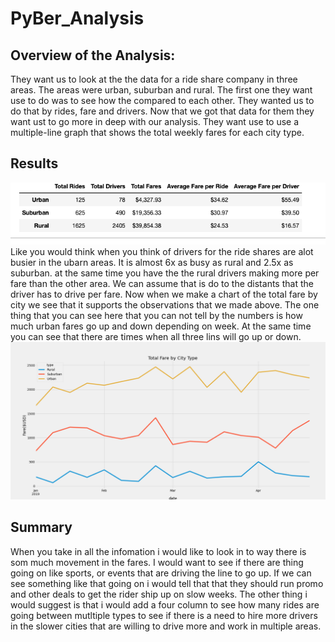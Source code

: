 # PyBer_Analysis

## Overview of the Analysis:
  They want us to look at the the data for a ride share company in three areas. The areas were urban, suburban and rural. The first one they want use to do was to see how the compared to each other. They wanted us to do that by rides, fare and drivers. Now that we got that data for them they want ust to go more in deep with our analysis. They want use to use a multiple-line graph that shows the total weekly fares for each city type.
## Results
![summary_df](summary_df.png)
  Like you would think when you think of drivers for the ride shares are alot busier in the ubarn areas. It is almost 6x as busy as rural and 2.5x as suburban. at the same time you have the the rural drivers making more per fare than the other area. We can assume that is do to the distants that the driver has to drive per fare. Now when we make a chart of the total fare by city we see that it supports the observations that we made above. The one thing that you can see here that you can not tell by the numbers is how much urban fares go up and down depending on week. At the same time you can see that there are times when all three lins will go up or down. 
![chart](analysis/PyBer_fare_summary.png)
## Summary
  When you take in all the infomation i would like to look in to way there is som much movement in the fares. I would want to see if there are thing going on like sports, or events that are driving the line to go up. If we can see something like that going on i would tell that that they should run promo and other deals to get the rider ship up on slow weeks. The other thing i would suggest is that i would add a four column to see how many rides are going between mutltiple types to see if there is a need to hire more drivers in the slower cities that are willing to drive more and work in multiple areas.

